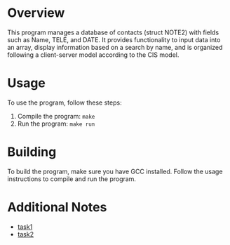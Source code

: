 # Overview
This program manages a database of contacts (struct NOTE2) with fields such as Name, TELE, and DATE. It provides functionality to input data into an array, display information based on a search by name, and is organized following a client-server model according to the CIS model.

# Usage
To use the program, follow these steps:
1. Compile the program: `make`
2. Run the program: `make run`

# Building
To build the program, make sure you have GCC installed. Follow the usage instructions to compile and run the program.

# Additional Notes
- [task1](https://github.com/foreverNP/lab3-task1-gr13-sergienko)
- [task2](https://github.com/foreverNP/-tpmp-lab3-task2)